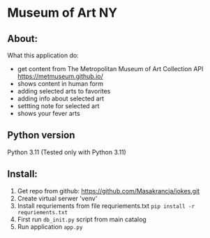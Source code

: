 # Museum of Art NY

## About:
What this application do:
- get content from The Metropolitan Museum of Art Collection API
https://metmuseum.github.io/  
- shows content in human form
- adding selected arts to favorites
- adding info about selected art
- settting note for selected art
- shows your fever arts

## Python version
Python 3.11 (Tested only with Python 3.11)

## Install:
1. Get repo from github: https://github.com/Masakrancja/jokes.git
2. Create virtual serwer 'venv'
3. Install requriements from file requriements.txt 
   `pip install -r requriements.txt`
4. First run `db_init.py` script from main catalog
5. Run application `app.py`







